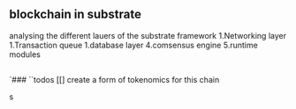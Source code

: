 

## blockchain in substrate


analysing the different lauers of the substrate framework 
1.Networking layer
1.Transaction queue
1.database layer
4.comsensus engine 
5.runtime modules 

##
`### ``todos
[[] create a form of tokenomics for this chain


s




































